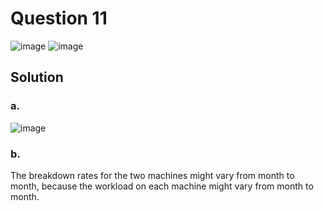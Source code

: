 # Question 11
![image](https://github.com/user-attachments/assets/c43ff72d-98f3-4ee3-b709-1ebd5ce198e0)
![image](https://github.com/user-attachments/assets/331058e8-bad5-4c43-950a-c9df34ca3d0c)

## Solution
### a.
![image](https://github.com/user-attachments/assets/32ccf161-d759-445b-8da4-c35a1525c848)

### b.
The breakdown rates for the two machines might vary from month to month, because the workload on each machine might vary from month to month.
